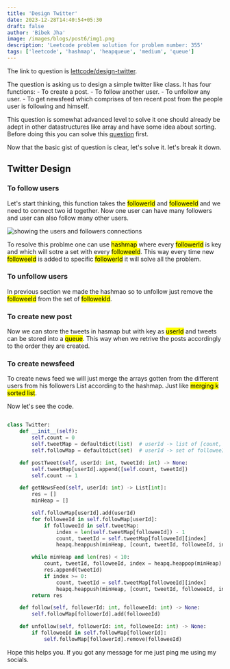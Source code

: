 ```yaml
---
title: 'Design Twitter'
date: 2023-12-28T14:40:54+05:30
draft: false
author: 'Bibek Jha'
image: /images/blogs/post6/img1.png
description: 'Leetcode problem solution for problem number: 355'
tags: ['leetcode', 'hashmap', 'heapqueue', 'medium', 'queue']
---
```

The link to question is [lettcode/design-twitter](https://leetcode.com/problems/design-twitter/description/). 

The question is asking us to design a simple twitter like class. It has four functions:
    - To create a post.
    - To follow another user.
    - To unfollow any user.
    - To get newsfeed which comprises of ten recent post from the people user is following and himself.

This question is somewhat advanced level to solve it one should already be adept in other datastructures like array and have some idea about sorting. Before doing this you can solve this [question](https://leetcode.com/problems/merge-k-sorted-lists/description/) first. 

Now that the basic gist of question is clear, let's solve it. let's break it down.
## Twitter Design

### To follow users
Let's start thinking, this function takes the <mark>followerId</mark> and <mark>followeeId</mark> and we need to connect two id together. Now one user can have many followers and user can also follow many other users. 

![showing the users and followers connections](/images/blogs/post6/img2.png) 

To resolve this problme one can use <mark>hashmap</mark> where every <mark>followerId</mark> is key and which will sotre a set with every <mark>followeeId</mark>. This way every time new <mark>followeeId</mark> is added to specific <mark>followerId</mark> it will solve all the problem.

### To unfollow users
In previous section we made the hashmao so to unfollow just remove the <mark>followeeId</mark> from the set of <mark>followekId</mark>.

### To create new post
Now we can store the tweets in hasmap but with key as <mark>userId</mark> and tweets can be stored into a <mark>queue</mark>. This way when we retrive the posts accordingly to the order they are created.

### To create newsfeed
To create news feed we will just merge the arrays gotten from the different users from his followers List according to the hashmap. Just like <mark>merging k sorted list</mark>.


Now let's see the code.

```python

class Twitter:
    def __init__(self):
        self.count = 0
        self.tweetMap = defaultdict(list)  # userId -> list of [count, tweetIds]
        self.followMap = defaultdict(set)  # userId -> set of followeeId

    def postTweet(self, userId: int, tweetId: int) -> None:
        self.tweetMap[userId].append([self.count, tweetId])
        self.count -= 1

    def getNewsFeed(self, userId: int) -> List[int]:
        res = []
        minHeap = []

        self.followMap[userId].add(userId)
        for followeeId in self.followMap[userId]:
            if followeeId in self.tweetMap:
                index = len(self.tweetMap[followeeId]) - 1
                count, tweetId = self.tweetMap[followeeId][index]
                heapq.heappush(minHeap, [count, tweetId, followeeId, index - 1])

        while minHeap and len(res) < 10:
            count, tweetId, followeeId, index = heapq.heappop(minHeap)
            res.append(tweetId)
            if index >= 0:
                count, tweetId = self.tweetMap[followeeId][index]
                heapq.heappush(minHeap, [count, tweetId, followeeId, index - 1])
        return res

    def follow(self, followerId: int, followeeId: int) -> None:
        self.followMap[followerId].add(followeeId)

    def unfollow(self, followerId: int, followeeId: int) -> None:
        if followeeId in self.followMap[followerId]:
            self.followMap[followerId].remove(followeeId)

```
Hope this helps you. If you got any message for me just ping me using my socials.





